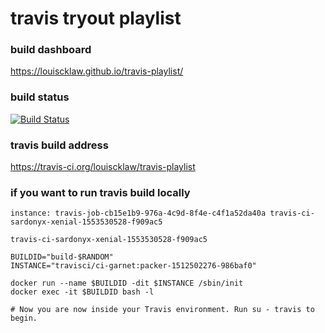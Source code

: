 # travis tryout playlist

### build dashboard
https://louiscklaw.github.io/travis-playlist/

### build status
[![Build Status](https://travis-ci.com/louiscklaw/travis-playlist.svg?branch=develop)](https://travis-ci.com/louiscklaw/travis-playlist)

### travis build address
https://travis-ci.org/louiscklaw/travis-playlist

### if you want to run travis build locally
```
instance: travis-job-cb15e1b9-976a-4c9d-8f4e-c4f1a52da40a travis-ci-sardonyx-xenial-1553530528-f909ac5

travis-ci-sardonyx-xenial-1553530528-f909ac5

BUILDID="build-$RANDOM"
INSTANCE="travisci/ci-garnet:packer-1512502276-986baf0"

docker run --name $BUILDID -dit $INSTANCE /sbin/init
docker exec -it $BUILDID bash -l

# Now you are now inside your Travis environment. Run su - travis to begin.


```